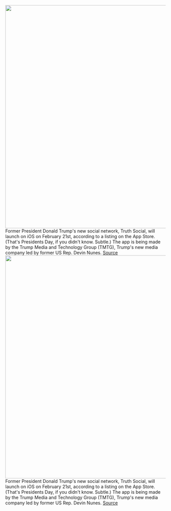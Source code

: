 <img src='https://cdn.vox-cdn.com/thumbor/5jCZoM7XH5ATiHm2nSTgAoD8-bk=/0x0:3000x2001/1200x800/filters:focal(1260x761:1740x1241)/cdn.vox-cdn.com/uploads/chorus_image/image/70357398/1345757904.0.jpg' width='700px' /><br/>
Former President Donald Trump's new social network, Truth Social, will launch on iOS on February 21st, according to a listing on the App Store. (That's Presidents Day, if you didn't know. Subtle.) The app is being made by the Trump Media and Technology Group (TMTG), Trump's new media company led by former US Rep. Devin Nunes.
<a href='https://www.theverge.com/2022/1/6/22871167/trump-truth-social-app-network-launch-february-tmtg'> Source <a/><img src='https://cdn.vox-cdn.com/thumbor/5jCZoM7XH5ATiHm2nSTgAoD8-bk=/0x0:3000x2001/1200x800/filters:focal(1260x761:1740x1241)/cdn.vox-cdn.com/uploads/chorus_image/image/70357398/1345757904.0.jpg' width='700px' /><br/>
Former President Donald Trump's new social network, Truth Social, will launch on iOS on February 21st, according to a listing on the App Store. (That's Presidents Day, if you didn't know. Subtle.) The app is being made by the Trump Media and Technology Group (TMTG), Trump's new media company led by former US Rep. Devin Nunes.
<a href='https://www.theverge.com/2022/1/6/22871167/trump-truth-social-app-network-launch-february-tmtg'> Source <a/>